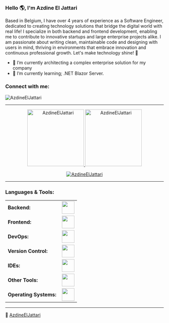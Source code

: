 <link rel="stylesheet" type='text/css' href="https://cdn.jsdelivr.net/gh/devicons/devicon@latest/devicon.min.css" />

### Hello 🌎, I'm Azdine El Jattari
  
Based in Belgium, I have over 4 years of experience as a Software Engineer, dedicated to creating technology solutions that bridge the digital world with real life! I specialize in both backend and frontend development, enabling me to contribute to innovative startups and large enterprise projects alike. I am passionate about writing clean, maintainable code and designing with users in mind, thriving in environments that embrace innovation and continuous professional growth. Let's make technology shine! 🚀

- 🔭 I’m currently architecting a complex enterprise solution for my company
- 🌱 I’m currently learning; .NET Blazor Server.

<h3 align="left">Connect with me:</h3>
<p align="left">
<a href="https://www.linkedin.com/in/azdine-el-jattari/" target="blank"><i align="center" class="devicon-linkedin-plain colored" alt="Azdine_El_Jattari" height="40" width="60" ></i>
</a>
</p>

<p align="left"> <img src="https://komarev.com/ghpvc/?username=AzdineElJattari&label=Profile%20views&color=0e75b6&style=flat" alt="AzdineElJattari" />

------

<div align="center">
  <a href="https://github.com/AzdineElJattari">
    <img height="180em" src="https://github-readme-stats.vercel.app/api/top-langs?username=Revazashvili&show_icons=true&locale=en&layout=compact&theme=tokyonight" alt="AzdineElJattari"/>
    <img height="180em" src="https://github-readme-stats.vercel.app/api?username=AzdineElJattari&show_icons=true&locale=en&layout=compact&theme=tokyonight" alt="AzdineElJattari"/>
  </a>
</div>
<p align="center">
  <a href="https://github.com/AzdineElJattari">
    <img src="https://github-readme-streak-stats.herokuapp.com/?user=AzdineElJattari&&theme=tokyonight" alt="AzdineElJattari" />
  </a>
</p>

------
<h3 align="left">Languages & Tools:</h3>
<table>
    <tr>
        <td style="font-weight: bold; padding-right: 10px; vertical-align: center; border: none;">Backend:</td>
        <td><img height="40" src="https://skillicons.dev/icons?i=cs,dotnet,mysql,postgresql"/></td>
    </tr>
    <tr>
        <td style="font-weight: bold; padding-right: 10px; vertical-align: center;">Frontend:</td>
        <td><img height="40" src="https://skillicons.dev/icons?i=html,css,js,bootstrap"/></td>
    </tr>
    <tr>
        <td style="font-weight: bold; padding-right: 10px; vertical-align: center; border: none;">DevOps:</td>
        <td><img height="40" src="https://skillicons.dev/icons?i=azure,docker,githubactions"/></td>
    </tr>
    <tr>
        <td style="font-weight: bold; padding-right: 10px; vertical-align: center; border: none;">Version Control:</td>
        <td><img height="40" src="https://skillicons.dev/icons?i=git,github"/></td>
    </tr>
    <tr>
        <td style="font-weight: bold; padding-right: 10px; vertical-align: center; border: none;">IDEs:</td>
        <td><img height="40" src="https://skillicons.dev/icons?i=vscode,visualstudio"/></td>
    </tr>
    <tr>
        <td style="font-weight: bold; padding-right: 10px; vertical-align: center; border: none;">Other Tools:</td>
        <td><img height="40" src="https://skillicons.dev/icons?i=linux,bash"/></td>
    </tr>
    <tr>
        <td style="font-weight: bold; padding-right: 10px; vertical-align: center; border: none;">Operating Systems:</td>
        <td><img height="40" src="https://skillicons.dev/icons?i=windows,ubuntu"/></td>
    </tr>
</table>

------
🔳 [AzdineElJattari](https://github.com/AzdineElJattari)
